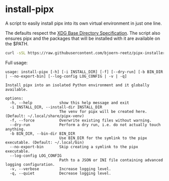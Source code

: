 # install-pipx

A script to easily install pipx into its own virtual environment in just one line.

The defaults respect the [XDG Base Directory Specification](https://specifications.freedesktop.org/basedir-spec/basedir-spec-latest.html). The script also ensures pipx and the packages that will be installed with it are available on the $PATH.

```bash
curl -sSL https://raw.githubusercontent.com/bjoern-reetz/pipx-installer/main/src/install_pipx.py | python3 -
```

Full usage:

```
usage: install-pipx [-h] [-i INSTALL_DIR] [-f] [--dry-run] [-b BIN_DIR | --no-export-bin] [--log-config LOG_CONFIG | -v | -q]

Install pipx into an isolated Python environment and it globally available.

options:
  -h, --help            show this help message and exit
  -i INSTALL_DIR, --install-dir INSTALL_DIR
                        The venv for pipx will be created here. (Default: ~/.local/share/pipx-venv)
  -f, --force           Overwrite existing files without warning.
  --dry-run             Perform a dry run, i.e. do not actually touch anything.
  -b BIN_DIR, --bin-dir BIN_DIR
                        Use BIN_DIR for the symlink to the pipx executable. (Default: ~/.local/bin)
  --no-export-bin       Skip creating a symlink to the pipx executable.
  --log-config LOG_CONFIG
                        Path to a JSON or INI file containing advanced logging configuration.
  -v, --verbose         Increase logging level.
  -q, --quiet           Decrease logging level.
  ```
